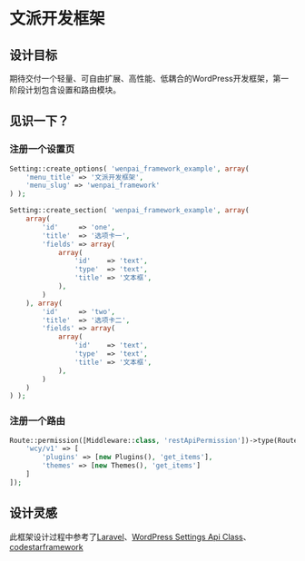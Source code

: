 # 文派开发框架

## 设计目标

期待交付一个轻量、可自由扩展、高性能、低耦合的WordPress开发框架，第一阶段计划包含设置和路由模块。

## 见识一下？

### 注册一个设置页

```php 
Setting::create_options( 'wenpai_framework_example', array(
    'menu_title' => '文派开发框架',
    'menu_slug' => 'wenpai_framework'
) );

Setting::create_section( 'wenpai_framework_example', array(
    array(
        'id'     => 'one',
        'title'  => '选项卡一',
        'fields' => array(
            array(
                'id'    => 'text',
                'type'  => 'text',
                'title' => '文本框',
            ),
        )
    ), array(
        'id'     => 'two',
        'title'  => '选项卡二',
        'fields' => array(
            array(
                'id'    => 'text',
                'type'  => 'text',
                'title' => '文本框',
            ),
        )
    )
) );
```

### 注册一个路由

```php 
Route::permission([Middleware::class, 'restApiPermission'])->type(RouteType::API)->get([
    'wcy/v1' => [
        'plugins' => [new Plugins(), 'get_items'],
        'themes' => [new Themes(), 'get_items']
    ]
]);
```

## 设计灵感

此框架设计过程中参考了[Laravel](https://github.com/laravel/laravel)、[WordPress Settings Api Class](https://github.com/tareq1988/wordpress-settings-api-class)、[codestarframework](https://codestarframework.com/)
